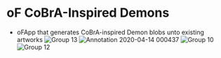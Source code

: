 # oF CoBrA-Inspired Demons
 - oFApp that generates CoBrA-inspired Demon blobs unto existing artworks
![Group 13](https://user-images.githubusercontent.com/15107119/117256591-c8827700-ae42-11eb-89c5-1ce6d950cb65.png)
![Annotation 2020-04-14 000437](https://user-images.githubusercontent.com/15107119/117256604-cc15fe00-ae42-11eb-9853-bc05ec4ee95d.jpg)
![Group 10](https://user-images.githubusercontent.com/15107119/117256606-ccae9480-ae42-11eb-8d19-3965c635b308.png)
![Group 12](https://user-images.githubusercontent.com/15107119/117256615-cf10ee80-ae42-11eb-8446-2cd2c9c13347.png)
